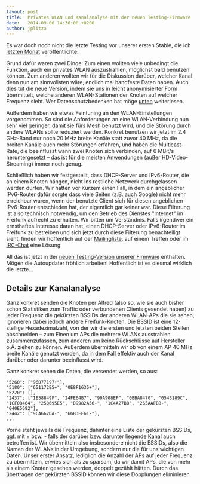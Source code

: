```yaml
---
layout: post
title:  Privates WLAN und Kanalanalyse mit der neuen Testing-Firmware
date:   2014-09-06 14:36:00 +0200
author: jplitza
---
```


Es war doch noch nicht die letzte Testing vor unserer ersten Stable, die ich [letzten Monat] veröffentlichte.

Grund dafür waren zwei Dinge: Zum einen wollten viele unbedingt die Funktion, auch ein privates WLAN auszustrahlen, möglichst bald benutzen können. Zum anderen wollten wir für die Diskussion darüber, welcher Kanal denn nun am sinnvollsten wäre, endlich mal handfeste Daten haben. Auch dies tut die neue Version, indem sie uns in leicht anonymisierter Form übermittelt, welche anderen WLAN-Stationen der Knoten auf welcher Frequenz sieht. Wer Datenschutzbedenken hat möge [unten](#details-zur-kanalanalyse) weiterlesen.

Außerdem haben wir etwas Feintuning an den WLAN-Einstellungen vorgenommen. So sind die Anforderungen an eine WLAN-Verbindung nun sehr viel geringer, damit sie fürs Mesh benutzt wird, und die Störung durch andere WLANs sollte reduziert werden. Konkret benutzen wir jetzt im 2.4 GHz-Band nur noch 20 MHz breite Kanäle statt zuvor 40 MHz, da die breiten Kanäle auch mehr Störungen erfahren, und haben die Multicast-Rate, die beeinflusst wann zwei Knoten sich verbinden, auf 6 MBit/s heruntergesetzt – das ist für die meisten Anwendungen (außer HD-Video-Streaming) immer noch genug.

Schließlich haben wir festgestellt, dass DHCP-Server und IPv6-Router, die an einem Knoten hängen, nicht ins restliche Netzwerk durchgelassen werden dürfen. Wir hatten vor Kurzem einen Fall, in dem ein angeblicher IPv6-Router dafür sorgte dass viele Seiten (z.B. auch Google) nicht mehr erreichbar waren, wenn der benutzte Client sich für diesen angeblichen IPv6-Router entschieden hat, der eigentlich gar keiner war. Diese Filterung ist also technisch notwendig, um den Betrieb des Dienstes "Internet" im Freifunk aufrecht zu erhalten. Wir bitten um Verständnis. Falls irgendwer ein ernsthaftes Interesse daran hat, einen DHCP-Server oder IPv6-Router im Freifunk zu betreiben und sich jetzt durch diese Filterung benachteiligt sieht, finden wir hoffentlich auf der [Mailingliste], auf einem Treffen oder im [IRC-Chat] eine Lösung.

All das ist jetzt in der [neuen Testing-Version unserer Firmware] enthalten. Mögen die Autoupdater fröhlich arbeiten! Hoffentlich ist es diesmal wirklich die letzte…

## Details zur Kanalanalyse

Ganz konkret senden die Knoten per Alfred (also so, wie sie auch bisher schon Statistiken zum Traffic oder verbundenen Clients gesendet haben) zu jeder Frequenz die gekürzten BSSIDs der anderen WLAN-APs die sie sehen, ignorieren dabei jedoch andere Freifunk-Knoten. Die BSSID ist eine 12-stellige Hexadezimalzahl, von der wir die ersten und letzten beiden Stellen abschneiden – zum Einen um APs die mehrere WLANs ausstrahlen zusammenzufassen, zum anderen um keine Rückschlüsse auf Hersteller o.Ä. ziehen zu können. Außerdem übermitteln wir ob von einem AP 40 MHz breite Kanäle genutzt werden, da in dem Fall effektiv auch der Kanal darüber oder darunter beeinflusst wird.

Ganz konkret sehen die Daten, die versendet werden, so aus:

```
"5260": ["96D77197+"],
"5180": ["651172E5+", "0E8F1635+"],
"5220": [],
"2437": ["1E58849F", "24FE64B7", "90A908EF", "0BBA8470", "0543189C", "1CF08464", "250695E5", "D9982A56-", "1C4A27B8", "265AAFBB-", "040E5692"],
"2442": ["9CA662DA-", "66B3EE61-"],
...
```

Vorne steht jeweils die Frequenz, dahinter eine Liste der gekürzten BSSIDs, ggf. mit + bzw. - falls der darüber bzw. darunter liegende Kanal auch betroffen ist. Wir übermitteln also insbesondere nicht die ESSIDs, also die Namen der WLANs in der Umgebung, sondern nur die für uns wichtigen Daten. Unser erster Ansatz, lediglich die Anzahl der APs auf jeder Frequenz zu übermitteln, erwies sich als zu sparsam, da wir damit APs, die von mehr als einem Knoten gesehen werden, doppelt gezählt hätten. Durch das übertragen der gekürzten BSSID können wir diese Dopplungen eliminieren.

[letzten Monat]: /blog/2014/08/08/Neue-Testing.html
[neuen Testing-Version unserer Firmware]: http://downloads.bremen.freifunk.net/firmware/testing/
[Mailingliste]: mailto:liste@bremen.freifunk.net
[IRC-Chat]: irc://irc.hackint.org/#ffhb
